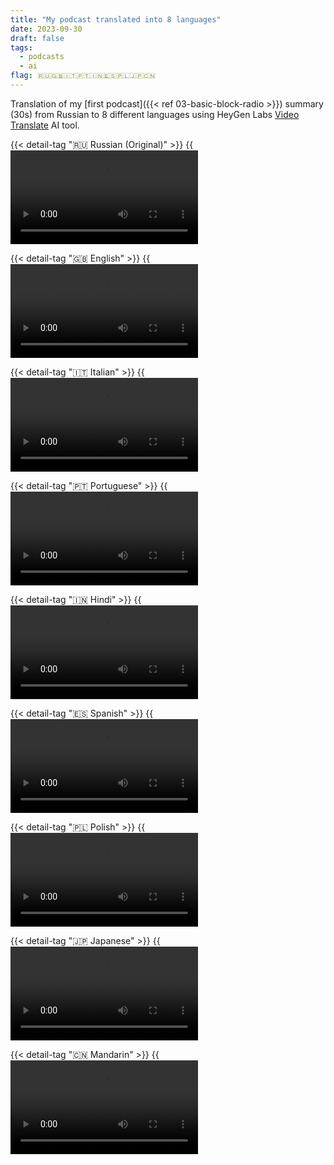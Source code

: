 ```yaml
---
title: "My podcast translated into 8 languages"
date: 2023-09-30
draft: false
tags:
  - podcasts
  - ai
flag: 🇷🇺🇬🇧🇮🇹🇵🇹🇮🇳🇪🇸🇵🇱🇯🇵🇨🇳
---
```


Translation of my [first podcast]({{< ref 03-basic-block-radio >}}) summary (30s) from Russian to 8 different languages using HeyGen Labs [Video Translate](https://labs.heygen.com/video-translate) AI tool. 

<!--more-->

{{< detail-tag "🇷🇺 Russian (Original)" >}}
  {{<video src="videos/bb-132-intro-russian">}}
{{< /detail-tag >}}

{{< detail-tag "🇬🇧 English" >}}
  {{<video src="videos/bb-132-intro-english">}}
{{< /detail-tag >}}

{{< detail-tag "🇮🇹 Italian" >}}
  {{<video src="videos/bb-132-intro-italian">}}
{{< /detail-tag >}}

{{< detail-tag "🇵🇹 Portuguese" >}}
  {{<video src="videos/bb-132-intro-portuguese">}}
{{< /detail-tag >}}

{{< detail-tag "🇮🇳 Hindi" >}}
  {{<video src="videos/bb-132-intro-hindi">}}
{{< /detail-tag >}}

{{< detail-tag "🇪🇸 Spanish" >}}
  {{<video src="videos/bb-132-intro-spanish">}}
{{< /detail-tag >}}

{{< detail-tag "🇵🇱 Polish" >}}
  {{<video src="videos/bb-132-intro-polish">}}
{{< /detail-tag >}}

{{< detail-tag "🇯🇵 Japanese" >}}
  {{<video src="videos/bb-132-intro-japanese">}}
{{< /detail-tag >}}

{{< detail-tag "🇨🇳 Mandarin" >}}
  {{<video src="videos/bb-132-intro-mandarin">}}
{{< /detail-tag >}}
